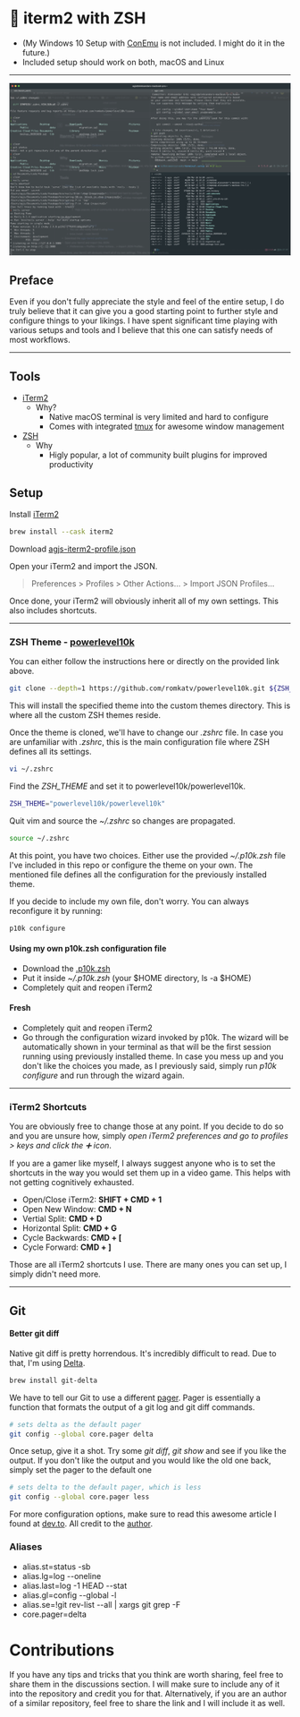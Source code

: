 # 🤖 iterm2 with ZSH

- (My Windows 10 Setup with [ConEmu](https://conemu.github.io/) is not included. I might do it in the future.)
- Included setup should work on both, macOS and Linux

---

<img src="./assets/images/setup.png" alt="iTerm2 with ZSH">

## Preface

Even if you don't fully appreciate the style and feel of the entire setup, I do truly believe that it can give you a good starting point to further style and configure things to your likings. I have spent significant time playing with various setups and tools and I believe that this one can satisfy needs of most workflows.

---

## Tools

- [iTerm2](https://iterm2.com/)
  - Why?
    - Native macOS terminal is very limited and hard to configure
    - Comes with integrated [tmux](https://github.com/tmux/tmux/wiki) for awesome window management
- [ZSH](https://ohmyz.sh)
  - Why
    - Higly popular, a lot of community built plugins for improved productivity

## Setup

Install [iTerm2](https://iterm2.com/)

```bash
brew install --cask iterm2
```

Download [agjs-iterm2-profile.json](./assets/settings/agjs-iterm2-profile.json)

Open your iTerm2 and import the JSON.

> Preferences > Profiles > Other Actions... > Import JSON Profiles...

Once done, your iTerm2 will obviously inherit all of my own settings. This also includes shortcuts.

---

### ZSH Theme - [powerlevel10k](https://github.com/romkatv/powerlevel10k#oh-my-zsh)

You can either follow the instructions here or directly on the provided link above.

```bash
git clone --depth=1 https://github.com/romkatv/powerlevel10k.git ${ZSH_CUSTOM:-$HOME/.oh-my-zsh/custom}/themes/powerlevel10k
```

This will install the specified theme into the custom themes directory. This is where all the custom ZSH themes reside.

Once the theme is cloned, we'll have to change our _.zshrc_ file. In case you are unfamiliar with _.zshrc_, this is the main configuration file where ZSH defines all its settings.

```bash
vi ~/.zshrc
```

Find the _ZSH_THEME_ and set it to powerlevel10k/powerlevel10k.

```bash
ZSH_THEME="powerlevel10k/powerlevel10k"
```

Quit vim and source the _~/.zshrc_ so changes are propagated.

```bash
source ~/.zshrc
```

At this point, you have two choices. Either use the provided _~/.p10k.zsh_ file I've included in this repo or configure the theme on your own. The mentioned file defines all the configuration for the previously installed theme.

If you decide to include my own file, don't worry. You can always reconfigure it by running:

```bash
p10k configure
```

#### Using my own p10k.zsh configuration file

- Download the [.p10k.zsh](./assets/settings/.p10k.zsh)
- Put it inside _~/.p10k.zsh_ (your $HOME directory, ls -a $HOME)
- Completely quit and reopen iTerm2

#### Fresh

- Completely quit and reopen iTerm2
- Go through the configuration wizard invoked by p10k. The wizard will be automatically shown in your terminal as that will be the first session running using previously installed theme. In case you mess up and you don't like the choices you made, as I previously said, simply run _p10k configure_ and run through the wizard again.

---

### iTerm2 Shortcuts

You are obviously free to change those at any point. If you decide to do so and you are unsure how, simply _open iTerm2 preferences and go to profiles > keys and click the ➕ icon_.

If you are a gamer like myself, I always suggest anyone who is to set the shortcuts in the way you would set them up in a video game. This helps with not getting cognitively exhausted.

- Open/Close iTerm2: **SHIFT + CMD + 1**
- Open New Window: **CMD + N**
- Vertial Split: **CMD + D**
- Horizontal Split: **CMD + G**
- Cycle Backwards: **CMD + [**
- Cycle Forward: **CMD + ]**

Those are all iTerm2 shortcuts I use. There are many ones you can set up, I simply didn't need more.

---

## Git

#### Better git diff

Native git diff is pretty horrendous. It's incredibly difficult to read. Due to that, I'm using [Delta](https://github.com/dandavison/delta).

```bash
brew install git-delta
```

We have to tell our Git to use a different [pager](https://git-scm.com/book/en/v2/Customizing-Git-Git-Configuration#_core_pager). Pager is essentially a function that formats the output of a git log and git diff commands.

```bash
# sets delta as the default pager
git config --global core.pager delta
```

Once setup, give it a shot. Try some _git diff_, _git show_ and see if you like the output. If you don't like the output and you would like the old one back, simply set the pager to the default one

```bash
# sets delta to the default pager, which is less
git config --global core.pager less
```

For more configuration options, make sure to read this awesome article I found at [dev.to](https://dev.to/cloudx/delta-a-new-git-diff-tool-to-rock-your-productivity-2773). All credit to the [author](https://dev.to/navarroaxel).

### Aliases

- alias.st=status -sb
- alias.lg=log --oneline
- alias.last=log -1 HEAD --stat
- alias.gl=config --global -l
- alias.se=!git rev-list --all | xargs git grep -F
- core.pager=delta

# Contributions

If you have any tips and tricks that you think are worth sharing, feel free to share them in the discussions section. I will make sure to include any of it into the repository and credit you for that. Alternatively, if you are an author of a similar repository, feel free to share the link and I will include it as well.
